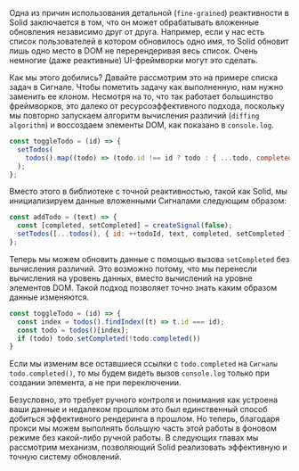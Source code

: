 Одна из причин использования детальной (`fine-grained`) реактивности в Solid заключается в том, что он может обрабатывать вложенные обновления независимо друг от друга. Например, если у нас есть список пользователей в котором обновилось одно имя, то Solid обновит лишь одно место в DOM не перерендеривая весь список. Очень немногие (даже реактивные) UI-фреймворки могут это сделать.

Как мы этого добились? Давайте рассмотрим это на примере списка задач в Сигнале. Чтобы пометить задачу как выполненную, нам нужно заменить ее клоном. Несмотря на то, что так работает большинство фреймворков, это далеко от ресурсоэффективного подхода, поскольку мы повторно запускаем алгоритм вычисления различий (`diffing algorithm`) и воссоздаем элементы DOM, как показано в `console.log`.

```js
const toggleTodo = (id) => {
  setTodos(
    todos().map((todo) => (todo.id !== id ? todo : { ...todo, completed: !todo.completed })),
  );
};
```

Вместо этого в библиотеке с точной реактивностью, такой как Solid, мы инициализируем данные вложенными Сигналами следующим образом:

```js
const addTodo = (text) => {
  const [completed, setCompleted] = createSignal(false);
  setTodos([...todos(), { id: ++todoId, text, completed, setCompleted }]);
};
```

Теперь мы можем обновить данные с помощью вызова `setCompleted` без вычисления различий. Это возможно потому, что мы перенесли вычисления на уровень данных, вместо вычислений на уровне элементов DOM. Такой подход позволяет точно знать каким образом данные изменяются.

```js
const toggleTodo = (id) => {
  const index = todos().findIndex((t) => t.id === id);
  const todo = todos()[index];
  if (todo) todo.setCompleted(!todo.completed())
}
```

Если мы изменим все оставшиеся ссылки с `todo.completed` на `Сигналы` `todo.completed()`, то мы будем видеть вызов `console.log` только при создании элемента, а не при переключении.

Безусловно, это требует ручного контроля и понимания как устроена ваши данные и недалеком прошлом это был единственный способ добиться эффективного рендеринга в прошлом. Но теперь, благодаря прокси мы можем выполнять большую часть этой работы в фоновом режиме без какой-либо ручной работы. В следующих главах мы рассмотрим механизм, позволяющий Solid реализовать эффективную и точную систему обновлений.